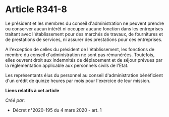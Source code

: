 # Article R341-8

Le président et les membres du conseil d'administration ne peuvent prendre ou conserver aucun intérêt ni occuper aucune
fonction dans les entreprises traitant avec l'établissement pour des marchés de travaux, de fournitures et de prestations de
services, ni assurer des prestations pour ces entreprises.

A l'exception de celles du président de l'établissement, les fonctions de membre du conseil d'administration ne sont pas
rémunérées. Toutefois, elles ouvrent droit aux indemnités de déplacement et de séjour prévues par la réglementation
applicable aux personnels civils de l'Etat.

Les représentants élus du personnel au conseil d'administration bénéficient d'un crédit de quinze heures par mois pour
l'exercice de leur mission.

**Liens relatifs à cet article**

_Créé par_:

  - Décret n°2020-195 du 4 mars 2020 - art. 1

